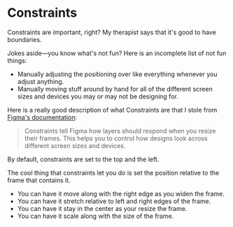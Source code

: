 # Constraints

Constraints are important, right? My therapist says that it's good to have boundaries.

Jokes aside—you know what's not fun? Here is an incomplete list of not fun things:

* Manually adjusting the positioning over like everything whenever you adjust anything.
* Manually moving stuff around by hand for all of the different screen sizes and devices you may or may not be designing for.

Here is a really good description of what Constraints are that I stole from [Figma's documentation](https://help.figma.com/hc/en-us/articles/360039957734-Apply-constraints-to-define-how-layers-resize):

 > 
 > Constraints tell Figma how layers should respond when you resize their frames. This helps you to control how designs look across different screen sizes and devices.

By default, constraints are set to the top and the left.

The cool thing that constraints let you do is set the position relative to the frame that contains it.

* You can have it move along with the right edge as you widen the frame.
* You can have it stretch relative to left and right edges of the frame.
* You can have it stay in the center as your resize the frame.
* You can have it scale along with the size of the frame.

